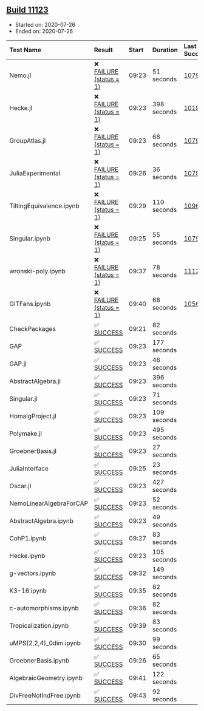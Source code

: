 ## [Build 11123](https://oscarci.mathematik.uni-kl.de/job/oscar/11123/)

* Started on: 2020-07-26
* Ended on: 2020-07-26

| Test Name    | Result | Start | Duration | Last Success | First Failure |
|:-------------|:-------|:------|:---------|:-------------|:--------------|
| Nemo.jl | ❌ [FAILURE (status = 1)](https://oscarci.mathematik.uni-kl.de/job/oscar/11123/artifact/logs/build-11123/Nemo.jl.log) | 09:23 | 51 seconds | [10790](https://oscarci.mathematik.uni-kl.de/job/oscar/10790/) | [10791](https://oscarci.mathematik.uni-kl.de/job/oscar/10791/) |
| Hecke.jl | ❌ [FAILURE (status = 1)](https://oscarci.mathematik.uni-kl.de/job/oscar/11123/artifact/logs/build-11123/Hecke.jl.log) | 09:23 | 398 seconds | [10197](https://oscarci.mathematik.uni-kl.de/job/oscar/10197/) | [10198](https://oscarci.mathematik.uni-kl.de/job/oscar/10198/) |
| GroupAtlas.jl | ❌ [FAILURE (status = 1)](https://oscarci.mathematik.uni-kl.de/job/oscar/11123/artifact/logs/build-11123/GroupAtlas.jl.log) | 09:23 | 68 seconds | [10790](https://oscarci.mathematik.uni-kl.de/job/oscar/10790/) | [10791](https://oscarci.mathematik.uni-kl.de/job/oscar/10791/) |
| JuliaExperimental | ❌ [FAILURE (status = 1)](https://oscarci.mathematik.uni-kl.de/job/oscar/11123/artifact/logs/build-11123/JuliaExperimental.log) | 09:26 | 36 seconds | [10790](https://oscarci.mathematik.uni-kl.de/job/oscar/10790/) | [10791](https://oscarci.mathematik.uni-kl.de/job/oscar/10791/) |
| TiltingEquivalence.ipynb | ❌ [FAILURE (status = 1)](https://oscarci.mathematik.uni-kl.de/job/oscar/11123/artifact/logs/build-11123/TiltingEquivalence.ipynb.log) | 09:29 | 110 seconds | [10962](https://oscarci.mathematik.uni-kl.de/job/oscar/10962/) | [10963](https://oscarci.mathematik.uni-kl.de/job/oscar/10963/) |
| Singular.ipynb | ❌ [FAILURE (status = 1)](https://oscarci.mathematik.uni-kl.de/job/oscar/11123/artifact/logs/build-11123/Singular.ipynb.log) | 09:25 | 55 seconds | [10790](https://oscarci.mathematik.uni-kl.de/job/oscar/10790/) | [10791](https://oscarci.mathematik.uni-kl.de/job/oscar/10791/) |
| wronski-poly.ipynb | ❌ [FAILURE (status = 1)](https://oscarci.mathematik.uni-kl.de/job/oscar/11123/artifact/logs/build-11123/wronski-poly.ipynb.log) | 09:37 | 78 seconds | [11121](https://oscarci.mathematik.uni-kl.de/job/oscar/11121/) | [11122](https://oscarci.mathematik.uni-kl.de/job/oscar/11122/) |
| GITFans.ipynb | ❌ [FAILURE (status = 1)](https://oscarci.mathematik.uni-kl.de/job/oscar/11123/artifact/logs/build-11123/GITFans.ipynb.log) | 09:40 | 68 seconds | [10566](https://oscarci.mathematik.uni-kl.de/job/oscar/10566/) | [10567](https://oscarci.mathematik.uni-kl.de/job/oscar/10567/) |
| CheckPackages | ✅ [SUCCESS](https://oscarci.mathematik.uni-kl.de/job/oscar/11123/artifact/logs/build-11123/CheckPackages.log) | 09:21 | 82 seconds |  |  |
| GAP | ✅ [SUCCESS](https://oscarci.mathematik.uni-kl.de/job/oscar/11123/artifact/logs/build-11123/GAP.log) | 09:23 | 177 seconds |  |  |
| GAP.jl | ✅ [SUCCESS](https://oscarci.mathematik.uni-kl.de/job/oscar/11123/artifact/logs/build-11123/GAP.jl.log) | 09:23 | 46 seconds |  |  |
| AbstractAlgebra.jl | ✅ [SUCCESS](https://oscarci.mathematik.uni-kl.de/job/oscar/11123/artifact/logs/build-11123/AbstractAlgebra.jl.log) | 09:23 | 396 seconds |  |  |
| Singular.jl | ✅ [SUCCESS](https://oscarci.mathematik.uni-kl.de/job/oscar/11123/artifact/logs/build-11123/Singular.jl.log) | 09:23 | 71 seconds |  |  |
| HomalgProject.jl | ✅ [SUCCESS](https://oscarci.mathematik.uni-kl.de/job/oscar/11123/artifact/logs/build-11123/HomalgProject.jl.log) | 09:23 | 109 seconds |  |  |
| Polymake.jl | ✅ [SUCCESS](https://oscarci.mathematik.uni-kl.de/job/oscar/11123/artifact/logs/build-11123/Polymake.jl.log) | 09:23 | 495 seconds |  |  |
| GroebnerBasis.jl | ✅ [SUCCESS](https://oscarci.mathematik.uni-kl.de/job/oscar/11123/artifact/logs/build-11123/GroebnerBasis.jl.log) | 09:23 | 27 seconds |  |  |
| JuliaInterface | ✅ [SUCCESS](https://oscarci.mathematik.uni-kl.de/job/oscar/11123/artifact/logs/build-11123/JuliaInterface.log) | 09:25 | 23 seconds |  |  |
| Oscar.jl | ✅ [SUCCESS](https://oscarci.mathematik.uni-kl.de/job/oscar/11123/artifact/logs/build-11123/Oscar.jl.log) | 09:23 | 427 seconds |  |  |
| NemoLinearAlgebraForCAP | ✅ [SUCCESS](https://oscarci.mathematik.uni-kl.de/job/oscar/11123/artifact/logs/build-11123/NemoLinearAlgebraForCAP.log) | 09:23 | 52 seconds |  |  |
| AbstractAlgebra.ipynb | ✅ [SUCCESS](https://oscarci.mathematik.uni-kl.de/job/oscar/11123/artifact/logs/build-11123/AbstractAlgebra.ipynb.log) | 09:23 | 49 seconds |  |  |
| CohP1.ipynb | ✅ [SUCCESS](https://oscarci.mathematik.uni-kl.de/job/oscar/11123/artifact/logs/build-11123/CohP1.ipynb.log) | 09:27 | 83 seconds |  |  |
| Hecke.ipynb | ✅ [SUCCESS](https://oscarci.mathematik.uni-kl.de/job/oscar/11123/artifact/logs/build-11123/Hecke.ipynb.log) | 09:23 | 105 seconds |  |  |
| g-vectors.ipynb | ✅ [SUCCESS](https://oscarci.mathematik.uni-kl.de/job/oscar/11123/artifact/logs/build-11123/g-vectors.ipynb.log) | 09:32 | 149 seconds |  |  |
| K3-16.ipynb | ✅ [SUCCESS](https://oscarci.mathematik.uni-kl.de/job/oscar/11123/artifact/logs/build-11123/K3-16.ipynb.log) | 09:35 | 82 seconds |  |  |
| c-automorphisms.ipynb | ✅ [SUCCESS](https://oscarci.mathematik.uni-kl.de/job/oscar/11123/artifact/logs/build-11123/c-automorphisms.ipynb.log) | 09:36 | 82 seconds |  |  |
| Tropicalization.ipynb | ✅ [SUCCESS](https://oscarci.mathematik.uni-kl.de/job/oscar/11123/artifact/logs/build-11123/Tropicalization.ipynb.log) | 09:39 | 83 seconds |  |  |
| uMPS(2,2,4)_0dim.ipynb | ✅ [SUCCESS](https://oscarci.mathematik.uni-kl.de/job/oscar/11123/artifact/logs/build-11123/uMPS-2-2-4-_0dim.ipynb.log) | 09:30 | 99 seconds |  |  |
| GroebnerBasis.ipynb | ✅ [SUCCESS](https://oscarci.mathematik.uni-kl.de/job/oscar/11123/artifact/logs/build-11123/GroebnerBasis.ipynb.log) | 09:26 | 65 seconds |  |  |
| AlgebraicGeometry.ipynb | ✅ [SUCCESS](https://oscarci.mathematik.uni-kl.de/job/oscar/11123/artifact/logs/build-11123/AlgebraicGeometry.ipynb.log) | 09:41 | 122 seconds |  |  |
| DivFreeNotIndFree.ipynb | ✅ [SUCCESS](https://oscarci.mathematik.uni-kl.de/job/oscar/11123/artifact/logs/build-11123/DivFreeNotIndFree.ipynb.log) | 09:43 | 92 seconds |  |  |
